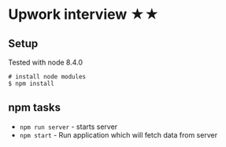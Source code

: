 # Upwork interview ★★

## Setup

Tested with node 8.4.0

```
# install node modules
$ npm install
```

## npm tasks

* `npm run server` - starts server
* `npm start` - Run application which will fetch data from server

